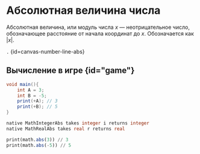 # Абсолютная величина числа

Абсолютная величина, или модуль числа $x$ — неотрицательное число, обозначающее расстояние от начала координат до $x$.
Обозначается как $|x|$.

```.``` {id=canvas-number-line-abs}

## Вычисление в игре {id="game"}

<tabs>
    <tab id="AngelScript" title="AngelScript">

```C#
void main(){
    int A = 3;
    int B = -5;
    print(+A); // 3
    print(+B); // 5
}
```

</tab>
    <tab id="JASS" title="JASS">

```sql
native MathIntegerAbs takes integer i returns integer
native MathRealAbs takes real r returns real
```

</tab>
<tab id="Lua" title="Lua">

```sql
print(math.abs(3)) // 3
print(math.abs(-5)) // 5
```

</tab>
</tabs>
